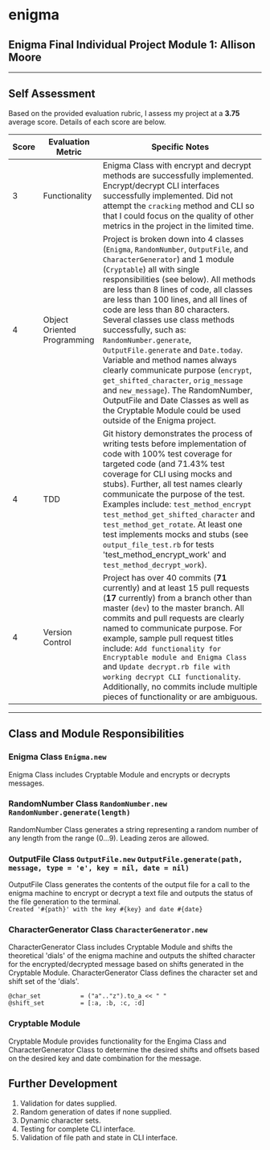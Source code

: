 # enigma
## Enigma Final Individual Project Module 1: Allison Moore
---
## Self Assessment
Based on the provided evaluation rubric, I assess my project at a **3.75** average score. Details of each score are below.

| Score | Evaluation Metric | Specific Notes |
| ----------- | ----------- | ----------- |
| 3 | Functionality | Enigma Class with encrypt and decrypt methods are successfully implemented. Encrypt/decrypt CLI interfaces successfully implemented. Did not attempt the `cracking` method and CLI so that I could focus on the quality of other metrics in the project in the limited time. |
| 4 | Object Oriented Programming | Project is broken down into 4 classes (`Enigma`, `RandomNumber`, `OutputFile`, and `CharacterGenerator`) and 1 module (`Cryptable`) all with single responsibilities (see below). All methods are less than 8 lines of code, all classes are less than 100 lines, and all lines of code are less than 80 characters. Several classes use class methods successfully, such as: `RandomNumber.generate`, `OutputFile.generate` and `Date.today`. Variable and method names always clearly communicate purpose (`encrypt`, `get_shifted_character`, `orig_message` and `new_message`). The RandomNumber, OutputFile and Date Classes as well as the Cryptable Module could be used outside of the Enigma project. |
| 4 | TDD | Git history demonstrates the process of writing tests before implementation of code with 100% test coverage for targeted code (and 71.43% test coverage for CLI using mocks and stubs). Further, all test names clearly communicate the purpose of the test. Examples include: `test_method_encrypt` `test_method_get_shifted_character` and `test_method_get_rotate`. At least one test implements mocks and stubs (see `output_file_test.rb` for tests 'test_method_encrypt_work' and `test_method_decrypt_work`).  |
| 4 | Version Control | Project has over 40 commits (**71** currently) and at least 15 pull requests (**17** currently) from a branch other than master (`dev`) to the master branch. All commits and pull requests  are clearly named to communicate purpose. For example, sample pull request titles include: `Add functionality for Encryptable module and Enigma Class` and `Update decrypt.rb file with working decrypt CLI functionality`. Additionally, no commits include multiple pieces of functionality or are ambiguous. |
---
## Class and Module Responsibilities
### Enigma Class `Enigma.new`
Enigma Class includes Cryptable Module and encrypts or decrypts messages.
### RandomNumber Class `RandomNumber.new` `RandomNumber.generate(length)`
RandomNumber Class generates a string representing a random number of any length from the range (0...9). Leading zeros are allowed.
### OutputFile Class `OutputFile.new` `OutputFile.generate(path, message, type = 'e', key = nil, date = nil)`
OutputFile Class generates the contents of the output file for a call to the enigma machine to encrypt or decrypt a text file and outputs the status of the file generation to the terminal.  
`Created '#{path}' with the key #{key} and date #{date}`
### CharacterGenerator Class `CharacterGenerator.new`
CharacterGenerator Class includes Cryptable Module and shifts the theoretical 'dials' of the enigma machine and outputs the shifted character for the encrypted/decrypted message based on shifts generated in the Cryptable Module. CharacterGenerator Class defines the character set and shift set of the 'dials'.
```
@char_set           = ("a".."z").to_a << " "
@shift_set          = [:a, :b, :c, :d]
```
### Cryptable Module
Cryptable Module provides functionality for the Engima Class and CharacterGenerator Class to determine the desired shifts and offsets based on the desired key and date combination for the message.

## Further Development
1. Validation for dates supplied.
2. Random generation of dates if none supplied.
3. Dynamic character sets.
4. Testing for complete CLI interface.
5. Validation of file path and state in CLI interface.
